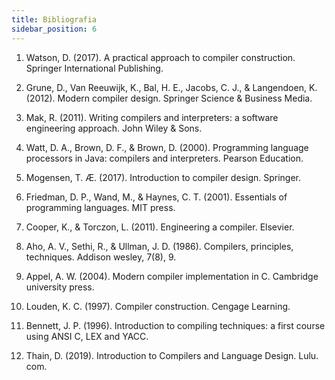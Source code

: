 ```yaml
---
title: Bibliografia
sidebar_position: 6
---
```


1.  Watson, D. (2017). A practical approach to compiler construction. Springer International Publishing.

2.  Grune, D., Van Reeuwijk, K., Bal, H. E., Jacobs, C. J., & Langendoen, K. (2012). Modern compiler design. Springer Science & Business Media.

3.  Mak, R. (2011). Writing compilers and interpreters: a software engineering approach. John Wiley & Sons.

4.  Watt, D. A., Brown, D. F., & Brown, D. (2000). Programming language processors in Java: compilers and interpreters. Pearson Education.

5.  Mogensen, T. Æ. (2017). Introduction to compiler design. Springer.

6.  Friedman, D. P., Wand, M., & Haynes, C. T. (2001). Essentials of programming languages. MIT press.

7.  Cooper, K., & Torczon, L. (2011). Engineering a compiler. Elsevier.

8.  Aho, A. V., Sethi, R., & Ullman, J. D. (1986). Compilers, principles, techniques. Addison wesley, 7(8), 9.

9.  Appel, A. W. (2004). Modern compiler implementation in C. Cambridge university press.

10. Louden, K. C. (1997). Compiler construction. Cengage Learning.

11. Bennett, J. P. (1996). Introduction to compiling techniques: a first course using ANSI C, LEX and YACC.

12. Thain, D. (2019). Introduction to Compilers and Language Design. Lulu. com.

